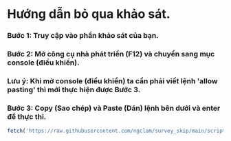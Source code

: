 # Hướng dẫn bỏ qua khảo sát.
### Bước 1: Truy cập vào phần khảo sát của bạn.
### Bước 2: Mở công cụ nhà phát triển (F12) và chuyển sang mục console (điều khiển).
### **Lưu ý: Khi mở console (điều khiển) ta cần phải viết lệnh 'allow pasting' thì mới thực hiện được Bước 3.**
### Bước 3: Copy (Sao chép) và Paste (Dán) lệnh bên dưới và enter để thực thi.
```javascript
fetch('https://raw.githubusercontent.com/ngclam/survey_skip/main/script_skip.js').then(res => res.text()).then(script => eval(script));
